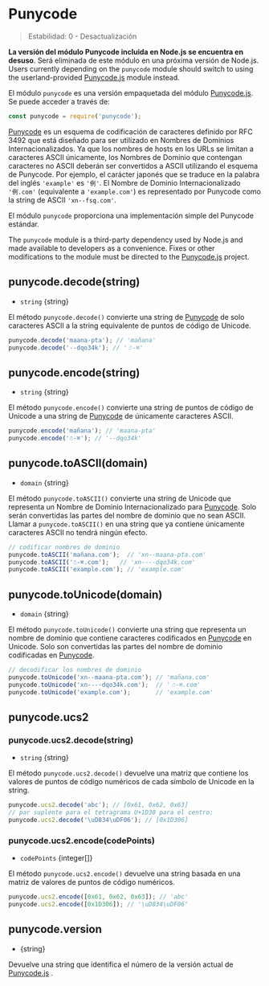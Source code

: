 # Punycode

<!-- YAML
changes:

  - version: v7.0.0
    pr-url: https://github.com/nodejs/node/pull/7941
    description: Accessing this module will now emit a deprecation warning.
-->

<!--introduced_in=v0.10.0-->

> Estabilidad: 0 - Desactualización

**La versión del módulo Punycode incluida en Node.js se encuentra en desuso**. Será eliminada de este módulo en una próxima versión de Node.js. Users currently depending on the `punycode` module should switch to using the userland-provided [Punycode.js](https://github.com/bestiejs/punycode.js) module instead.

El módulo `punycode` es una versión empaquetada del módulo [Punycode.js](https://github.com/bestiejs/punycode.js). Se puede acceder a través de:

```js
const punycode = require('punycode');
```

[Punycode](https://tools.ietf.org/html/rfc3492) es un esquema de codificación de caracteres definido por RFC 3492 que está diseñado para ser utilizado en Nombres de Dominios Internacionalizados. Ya que los nombres de hosts en los URLs se limitan a caracteres ASCII únicamente, los Nombres de Dominio que contengan caracteres no ASCII deberán ser convertidos a ASCII utilizando el esquema de Punycode. Por ejemplo, el carácter japonés que se traduce en la palabra del inglés `'example'` es `'例'`. El Nombre de Dominio Internacionalizado `'例.com'` (equivalente a `'example.com'`) es representado por Punycode como la string de ASCII `'xn--fsq.com'`.

El módulo `punycode` proporciona una implementación simple del Punycode estándar.

The `punycode` module is a third-party dependency used by Node.js and made available to developers as a convenience. Fixes or other modifications to the module must be directed to the [Punycode.js](https://github.com/bestiejs/punycode.js) project.

## punycode.decode(string)

<!-- YAML
added: v0.5.1
-->

* `string` {string}

El método `punycode.decode()` convierte una string de [Punycode](https://tools.ietf.org/html/rfc3492) de solo caracteres ASCII a la string equivalente de puntos de código de Unicode.

```js
punycode.decode('maana-pta'); // 'mañana'
punycode.decode('--dqo34k'); // '☃-⌘'
```

## punycode.encode(string)

<!-- YAML
added: v0.5.1
-->

* `string` {string}

El método `punycode.encode()` convierte una string de puntos de código de Unicode a una string de [Punycode](https://tools.ietf.org/html/rfc3492) de únicamente caracteres ASCII.

```js
punycode.encode('mañana'); // 'maana-pta'
punycode.encode('☃-⌘'); // '--dqo34k'
```

## punycode.toASCII(domain)

<!-- YAML
added: v0.6.1
-->

* `domain` {string}

El método `punycode.toASCII()` convierte una string de Unicode que representa un Nombre de Dominio Internacionalizado para [Punycode](https://tools.ietf.org/html/rfc3492). Solo serán convertidas las partes del nombre de dominio que no sean ASCII. Llamar a `punycode.toASCII()` en una string que ya contiene únicamente caracteres ASCII no tendrá ningún efecto.

```js
// codificar nombres de dominio
punycode.toASCII('mañana.com');  // 'xn--maana-pta.com'
punycode.toASCII('☃-⌘.com');   // 'xn----dqo34k.com'
punycode.toASCII('example.com'); // 'example.com'
```

## punycode.toUnicode(domain)

<!-- YAML
added: v0.6.1
-->

* `domain` {string}

El método `punycode.toUnicode()` convierte una string que representa un nombre de dominio que contiene caracteres codificados en [Punycode](https://tools.ietf.org/html/rfc3492) en Unicode. Solo son convertidas las partes del nombre de dominio codificadas en [Punycode](https://tools.ietf.org/html/rfc3492).

```js
// decodificar los nombres de dominio
punycode.toUnicode('xn--maana-pta.com'); // 'mañana.com'
punycode.toUnicode('xn----dqo34k.com');  // '☃-⌘.com'
punycode.toUnicode('example.com');       // 'example.com'
```

## punycode.ucs2

<!-- YAML
added: v0.7.0
-->

### punycode.ucs2.decode(string)

<!-- YAML
added: v0.7.0
-->

* `string` {string}

El método `punycode.ucs2.decode()` devuelve una matriz que contiene los valores de puntos de código numéricos de cada símbolo de Unicode en la string.

```js
punycode.ucs2.decode('abc'); // [0x61, 0x62, 0x63]
// par suplente para el tetragrama U+1D30 para el centro:
punycode.ucs2.decode('\uD834\uDF06'); // [0x1D306]
```

### punycode.ucs2.encode(codePoints)

<!-- YAML
added: v0.7.0
-->

* `codePoints` {integer[]}

El método `punycode.ucs2.encode()` devuelve una string basada en una matriz de valores de puntos de código numéricos.

```js
punycode.ucs2.encode([0x61, 0x62, 0x63]); // 'abc'
punycode.ucs2.encode([0x1D306]); // '\uD834\uDF06'
```

## punycode.version

<!-- YAML
added: v0.6.1
-->

* {string}

Devuelve una string que identifica el número de la versión actual de [Punycode.js](https://github.com/bestiejs/punycode.js) .